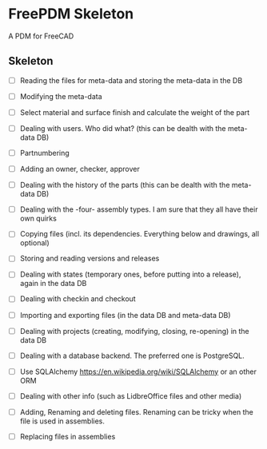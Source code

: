 # FreePDM Skeleton
A PDM for FreeCAD


## Skeleton
- [ ] Reading the files for meta-data and storing the meta-data in the DB
- [ ] Modifying the meta-data
- [ ] Select material and surface finish and calculate the weight of the part
- [ ] Dealing with users. Who did what? (this can be dealth with the meta-data DB)
- [ ] Partnumbering
- [ ] Adding an owner, checker, approver
- [ ] Dealing with the history of the parts (this can be dealth with the meta-data DB)
- [ ] Dealing with the -four- assembly types. I am sure that they all have their own quirks
- [ ] Copying files (incl. its dependencies. Everything below and drawings, all optional)
- [ ] Storing and reading versions and releases
- [ ] Dealing with states (temporary ones, before putting into a release), again in the data DB
- [ ] Dealing with checkin and checkout
- [ ] Importing and exporting files (in the data DB and meta-data DB)
- [ ] Dealing with projects (creating, modifying, closing, re-opening) in the data DB
- [ ] Dealing with a database backend. The preferred one is PostgreSQL.
- [ ] Use SQLAlchemy https://en.wikipedia.org/wiki/SQLAlchemy or an other ORM
- [ ] Dealing with other info (such as LidbreOffice files and other media)
- [ ] Adding, Renaming and deleting files. Renaming can be tricky when the file is used in assemblies.
- [ ] Replacing files in assemblies


